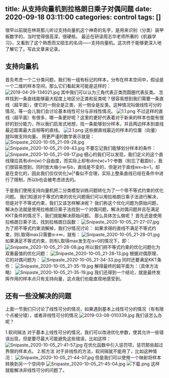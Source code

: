 title: 从支持向量机到拉格朗日乘子对偶问题
date: 2020-09-18 03:11:00
categories: control
tags: []
---
很早以前就在林哥那儿听过支持向量机这个神奇的名字，是用来识别（分类）装甲板数字的，当时觉得很高深，很硬核。
最近在研读周志华老师所著的《机器学习》，又看到了这个熟悉而又陌生的名词——支持向量机。这次终于能够更深入地了解它了。写此文章来记录。

支持向量机
-----

首先考虑一个二分类问题，我们有一组有标记的样本，分布在样本空间中，假设是一个二维的样本空间，那么它们看起来可能是这样的：
![2019-04-29-134021.jpg][1]
其中我们可以认为三角代表正类而圆圈代表反类。
怎样找到一条直线能够最大程度上地区分正类和反类呢？很容易想到我们需要一条直线（超平面），使它的一侧全是正类，另一侧全是反类。这种情况叫做线性可分的情况，等一会儿我们会讨论基本线性可分与非线性情况。
![1.1.png][2]
不过这样的直线（超平面）有很多，哪一条更好呢？这里的更好代表着对于新来的样本也能有很好的划分能力，所以我们启发式地想，找一条能够划分样本，并且两边样本到直线最近距离最大且相等的直线。
![2.1.png][3]
这些据直线最近的样本的位置（向量）就叫做支持向量。
用更严谨的数学表示就是：
![Snipaste_2020-10-05_21-09-28.jpg][4]
![Snipaste_2020-10-05_21-09-43.jpg][5]
不要忘记我们能够划分样本的条件：
![Snipaste_2020-10-05_21-09-17.jpg][6]
细心的我们可以发现，我们定义的这个直线理应具有dim(w)个自由度，而实际上却有dim(w)+1个参数（别忘了截距b），我们很容易想到，同时放大缩小w与b，直线是不变的，但是对于直线wx+b=1，却是在变化的，因此我们仅仅优化|w|²看似不合理，实际上整条直线已经在条件中进行了限制，所以b也会被考虑进去的。

于是我们使用支持向量机把二分类模型训练问题转化为了一个带不等式约束的优化问题。
我们知道对于等式约束的优化问题我们可以用拉格朗日乘子法进行解决，但是对于不等式约束，我们又该怎样解决呢？
我们称这个优化问题为原始问题，解决办法就是使用拉格朗日乘子法找到一个对偶问题，解决对偶问题并且在满足KKT条件的情况下，我们就能解决原始问题。
那么具体怎么做呢？
首先还是使用拉格朗日乘子法，找到拉格朗日函数：
![Snipaste_2020-10-05_21-27-07.jpg][7]
为了把不等式约束消解掉，我们分情况讨论：
如果求得的直线不满足不等式约束，则L取得max只需要α->∞，就有：
![Snipaste_2020-10-05_21-28-01.jpg][8]
如果满足不等式约束，则有L取得max发生在α=0的情况下，即：
![Snipaste_2020-10-05_21-28-08.jpg][9]
所以我们把不等式约束的优化问题化为双重最值的优化问题：
![Snipaste_2020-10-05_21-28-13.jpg][10]
根据对偶原理，它的对偶问题为：
![Snipaste_2020-10-05_21-34-33.jpg][11]
同时还要满足KKT条件：
![Snipaste_2020-10-05_21-35-19.jpg][12]
解得最终的超平面为：（具体方法略）
![Snipaste_2020-10-05_21-35-19.jpg][13]
我们还得到一个结论，就是最终发挥作用的样本点只有支持向量，这点我们也能直观地感受到。

还有一些没解决的问题
----------
上面一节我们只讨论了线性可分的情况，如果遇到基本上线性可分的情况（有有限个点被分错），或者非线性可分的情况
![2019-03-08-010339.jpg][14]
我们该怎么办呢？

1.软间隔法
对于基本上线性可分的情况，我们可以改进优化参数，使其允许一些错误出现，但是要尽最大可能避免这些错误，比如这样：
![Snipaste_2020-10-05_21-41-57.jpg][15]
在优化函数中引入惩罚项，惩罚那些超过界限的样本点。
2.核方法
对于非线性的方法，软间隔就不能用了，比如这种情况：
![Snipaste_2020-10-05_21-44-07.jpg][16]
但是我们可以使用一个映射将样本转换到另一个空间中
![Snipaste_2020-10-05_21-45-04.jpg][17]
![下载.png][18]
这样就能解决非线性可分的问题了。

  [1]: /old_images/2020/10/3898272400.jpg
  [2]: /old_images/2020/10/3032572949.png
  [3]: /old_images/2020/10/4055019828.png
  [4]: /old_images/2020/10/1161417211.jpg
  [5]: /old_images/2020/10/513067831.jpg
  [6]: /old_images/2020/10/2013533644.jpg
  [7]: /old_images/2020/10/3422282407.jpg
  [8]: /old_images/2020/10/2634073253.jpg
  [9]: /old_images/2020/10/1816268613.jpg
  [10]: /old_images/2020/10/2296969013.jpg
  [11]: /old_images/2020/10/270394888.jpg
  [12]: /old_images/2020/10/2604642185.jpg
  [13]: /old_images/2020/10/1506103335.jpg
  [14]: /old_images/2020/10/1768418527.jpg
  [15]: /old_images/2020/10/2773680925.jpg
  [16]: /old_images/2020/10/2447629851.jpg
  [17]: /old_images/2020/10/2420399875.jpg
  [18]: /old_images/2020/10/3031661130.png
